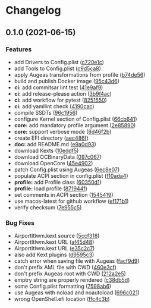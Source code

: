 # Changelog

## 0.1.0 (2021-06-15)


### Features

* add Drivers to Config.plist ([c720e1c](https://www.github.com/mcanevet/geco/commit/c720e1c84cc1954aa55adb13a17077e2cf3ed875))
* add Tools to Config.plist ([c9d5ca8](https://www.github.com/mcanevet/geco/commit/c9d5ca84d5a7139eae251c66dcab35a2df610099))
* apply Augeas transformations from profile ([b74de56](https://www.github.com/mcanevet/geco/commit/b74de56799a3c07bfc148faa627084d42f83e2e7))
* build and publish Docker image ([95c43d6](https://www.github.com/mcanevet/geco/commit/95c43d6b1fcbaf9e2c3a9a857aad38d24b6eae6b))
* **ci:** add commitsar lint test ([41e9af9](https://www.github.com/mcanevet/geco/commit/41e9af9352409f776b97ce96aca0ffc39496aadd))
* **ci:** add release-please action ([3b9f4ac](https://www.github.com/mcanevet/geco/commit/3b9f4ac3671fd73dd2c870191533d0528bdef848))
* **ci:** add workflow for pytest ([8251550](https://www.github.com/mcanevet/geco/commit/8251550c22be505272e145e413018da2e72125ec))
* **ci:** add yamllint check ([4190cac](https://www.github.com/mcanevet/geco/commit/4190cacfb0f18ae11d2abae591e9d439df3f1626))
* compile SSDTs ([96c1956](https://www.github.com/mcanevet/geco/commit/96c1956e9c6a280a378b4975ed79ffca5c1a04a2))
* configure Kernel section of Config.plist ([66cb641](https://www.github.com/mcanevet/geco/commit/66cb641a8ae02a5e3670ba2a238e3c251ec74e33))
* **core:** add mandatory profile argument ([2e85890](https://www.github.com/mcanevet/geco/commit/2e85890ee942b30b583cecda0b11e4ea152e8244))
* **core:** support verbose mode ([8d46f2b](https://www.github.com/mcanevet/geco/commit/8d46f2bb15f9f60120876b6f197b3a97823658f1))
* create EFI directory ([aec486f](https://www.github.com/mcanevet/geco/commit/aec486f8348741c84bf843940333d4cdb0eca213))
* **doc:** add README.md ([e9a0d93](https://www.github.com/mcanevet/geco/commit/e9a0d936d69a123be60109a0614461f369bdd0ff))
* download Kexts ([10eddf5](https://www.github.com/mcanevet/geco/commit/10eddf51ba8915df0fb39cdb9c924556b74981e4))
* download OCBinaryData ([097c067](https://www.github.com/mcanevet/geco/commit/097c06771f7cedfdad4d590fe5e006d5cfa0afb4))
* download OpenCore ([45e4902](https://www.github.com/mcanevet/geco/commit/45e4902116fd1804b7e8ab44c1029cc1e4f4439b))
* patch Config.plist using Augeas ([6ec8e07](https://www.github.com/mcanevet/geco/commit/6ec8e073461a9557276560f49c5f13d6b0517fb1))
* populate ACPI section in config.plist ([f10ada4](https://www.github.com/mcanevet/geco/commit/f10ada4cc5fa560db81dc2d0e8e54b61c7524b58))
* **profile:** add Profile class ([60350d1](https://www.github.com/mcanevet/geco/commit/60350d19abe2b70ac2b6f3dfe3df2f033201d10b))
* **profile:** load profile ([871944f](https://www.github.com/mcanevet/geco/commit/871944f00415611e84701abad80abf9bb27ff947))
* set comments in ACPI section ([1545419](https://www.github.com/mcanevet/geco/commit/1545419e26a92616d6568aa386528b920184e202))
* use macos-latest for github workflow ([ef171b1](https://www.github.com/mcanevet/geco/commit/ef171b11b90ce71699cbc4580a1c1d2dfe083595))
* verify checksum ([7e955c5](https://www.github.com/mcanevet/geco/commit/7e955c503d0df53e73c1f0c21e41616804bf551f))


### Bug Fixes

* AirportItlwm.kext source ([5ccf318](https://www.github.com/mcanevet/geco/commit/5ccf318d964fe7b0f1653db43d8bd15abbf2a0ed))
* AirportItlwm.kext URL ([af45d48](https://www.github.com/mcanevet/geco/commit/af45d48ec51c4a94e0bc252e4645e2bd0ec8db5a))
* AirportItlwm.kext URL ([e35c2c7](https://www.github.com/mcanevet/geco/commit/e35c2c742b32bbadcf4a5e2e9744164748113e28))
* also add Kext plugins ([d9595c3](https://www.github.com/mcanevet/geco/commit/d9595c304f59cf91e3e0156426057cd7445a456c))
* catch error when saving file with Augeas ([facf9d9](https://www.github.com/mcanevet/geco/commit/facf9d930f02a2733365e18ed294d67c908d51a6))
* don't prefix AML file with CWD ([460e3cf](https://www.github.com/mcanevet/geco/commit/460e3cf70bd1a49a4e4b1505aa43cc8629a6710f))
* don't prefix Augeas root with CWD ([212a2e5](https://www.github.com/mcanevet/geco/commit/212a2e504237c9a762fc72fd5baf47e7102b9815))
* emptry string are properly rendered ([c38db5d](https://www.github.com/mcanevet/geco/commit/c38db5d291a60fe6537446dbc3c7a747c9e48ca0))
* some Config.plist formatting ([7598ab6](https://www.github.com/mcanevet/geco/commit/7598ab6db771bb3082f03e6b4de6041627e5c8fc))
* use Augeas with noload and noautoload ([696c021](https://www.github.com/mcanevet/geco/commit/696c0217caaddd41daf9e04f7f991bd1c616bd8b))
* wrong OpenShell.efi location ([ffc4c3b](https://www.github.com/mcanevet/geco/commit/ffc4c3be5173982f2760fc922ba8ca7885e362b6))
